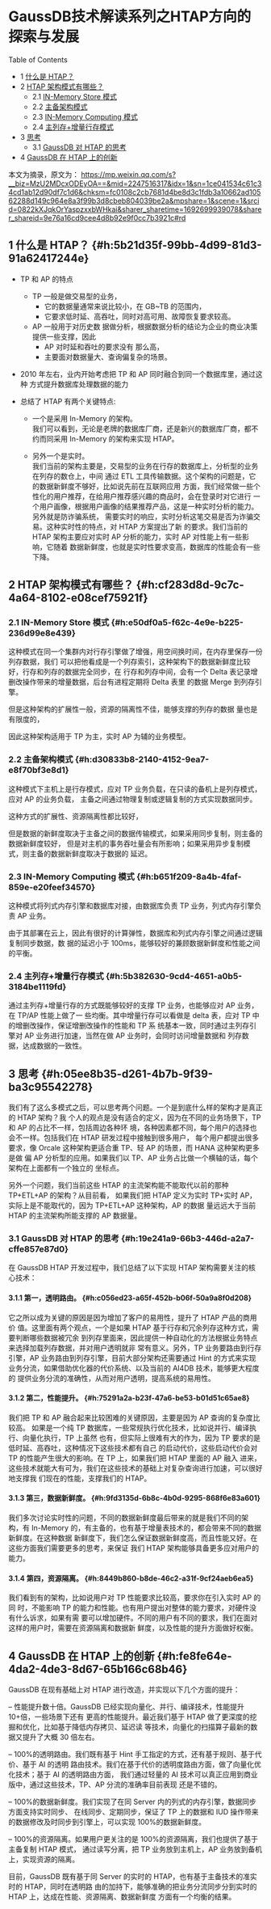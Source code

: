 # GaussDB技术解读系列之HTAP方向的探索与发展


<div class="ox-hugo-toc toc has-section-numbers">

<div class="heading">Table of Contents</div>

- <span class="section-num">1</span> [什么是 HTAP？](#h:5b21d35f-99bb-4d99-81d3-91a62417244e)
- <span class="section-num">2</span> [HTAP 架构模式有哪些？](#h:cf283d8d-9c7c-4a64-8102-e08cef75921f)
    - <span class="section-num">2.1</span> [IN-Memory Store 模式](#h:e50df0a5-f62c-4e9e-b225-236d99e8e439)
    - <span class="section-num">2.2</span> [主备架构模式](#h:d30833b8-2140-4152-9ea7-e8f70bf3e8d1)
    - <span class="section-num">2.3</span> [IN-Memory Computing 模式](#h:b651f209-8a4b-4faf-859e-e20feef34570)
    - <span class="section-num">2.4</span> [主列存+增量行存模式](#h:5b382630-9cd4-4651-a0b5-3184be1119fd)
- <span class="section-num">3</span> [思考](#h:05ee8b35-d261-4b7b-9f39-ba3c95542278)
    - <span class="section-num">3.1</span> [GaussDB 对 HTAP 的思考](#h:19e241a9-66b3-446d-a2a7-cffe857e87d0)
- <span class="section-num">4</span> [GaussDB 在 HTAP 上的创新](#h:fe8fe64e-4da2-4de3-8d67-65b166c68b46)

</div>
<!--endtoc-->


本文为摘录，原文为： https://mp.weixin.qq.com/s?__biz=MzU2MDcxODEyOA==&mid=2247516317&idx=1&sn=1ce041534c61c34cd1ab12d90df7c1d6&chksm=fc0108c2cb7681d4be8d3c1fdb3a10662ad10562288d149c964e8a3f99b3d8cbeb804039be2a&mpshare=1&scene=1&srcid=0822kXJqkOrYaspzxxbWHkai&sharer_sharetime=1692699939078&sharer_shareid=9e76a16cd9cee4d8b92e9f0cc7b3921c#rd



## <span class="section-num">1</span> 什么是 HTAP？ {#h:5b21d35f-99bb-4d99-81d3-91a62417244e}

-   TP 和 AP 的特点
    -   TP 一般是做交易型的业务，
        -   它的数据量通常来说比较小，在 GB~TB 的范围内，
        -   它要求低时延、高吞吐，同时对高可用、故障恢复要求较高。
    -   AP 一般用于对历史数 据做分析，根据数据分析的结论为企业的商业决策提供一些支撑，因此
        -   AP 对时延和吞吐的要求没有 那么高，
        -   主要面对数据量大、查询偏复杂的场景。

-   2010 年左右，业内开始考虑把 TP 和 AP 同时融合到同一个数据库里，通过这种 方式提升数据库处理数据的能力

-   总结了 HTAP 有两个关键特点:
    -   一个是采用 In-Memory 的架构。<br />
        我们可以看到，无论是老牌的数据库厂商，还是新兴的数据库厂商，都不约而同采用 In-Memory 的架构来实现 HTAP。

    -   另外一个是实时。<br />
        我们当前的架构主要是，交易型的业务在行存的数据库上，分析型的业务在列存的数仓上，中间
        通过 ETL 工具传输数据。这个架构的问题是，它的数据新鲜度不够好，比如说先前在互联网应用
        方面，我们经常做一些个性化的用户推荐，在给用户推荐感兴趣的商品时，会在登录时对它进行
        一个用户画像，根据用户画像的结果推荐产品，这是一种实时分析的能力。另外就是防诈骗系统，
        需要实时的响应，实时分析这笔交易是否为诈骗交易。这种实时性的特点，对 HTAP 方案提出了新
        的要求。我们当前的 HTAP 架构主要应对实时 AP 分析的能力，实时 AP 对性能上有一些影响，它随着
        数据新鲜度，也就是实时性要求变高，数据库的性能会有一些下降。


## <span class="section-num">2</span> HTAP 架构模式有哪些？ {#h:cf283d8d-9c7c-4a64-8102-e08cef75921f}


### <span class="section-num">2.1</span> IN-Memory Store 模式 {#h:e50df0a5-f62c-4e9e-b225-236d99e8e439}

这种模式在同一个集群内对行存引擎做了增强，用空间换时间，在内存里保存一份列存数据，我们
可以把他看成是一个列存索引，这种架构下的数据新鲜度比较好，行存和列存的数据完全同步，在
行存和列存中间，会有一个 Delta 表记录增删改操作带来的增量数据，后台有进程定期将 Delta 表里
的数据 Merge 到列存引擎。

但是这种架构的扩展性一般，资源的隔离性不佳，能够支撑的列存的数据
量也是有限度的，

因此这种架构适用于 TP 为主，实时 AP 为辅的业务模型。


### <span class="section-num">2.2</span> 主备架构模式 {#h:d30833b8-2140-4152-9ea7-e8f70bf3e8d1}

这种模式下主机上是行存模式，应对 TP 业务负载，在只读的备机上是列存模式，应对 AP 的业务负载，
主备之间通过物理复制或逻辑复制的方式实现数据同步。

这种方式的扩展性、资源隔离性都比较好，

但是数据的新鲜度取决于主备之间的数据传输模式，如果采用同步复制，则主备的数据新鲜度较好，
但是对主机的事务吞吐量会有所影响；如果采用异步复制模式，则主备的数据新鲜度取决于数据的
延迟。


### <span class="section-num">2.3</span> IN-Memory Computing 模式 {#h:b651f209-8a4b-4faf-859e-e20feef34570}

这种模式将列式内存引擎和数据库对接，由数据库负责 TP 业务，列式内存引擎负责 AP 业务。

由于其部署在云上，因此有很好的计算弹性，数据库和列式内存引擎之间通过逻辑复制同步数据，数
据的延迟小于 100ms，能够较好的兼顾数据新鲜度和性能之间的平衡。


### <span class="section-num">2.4</span> 主列存+增量行存模式 {#h:5b382630-9cd4-4651-a0b5-3184be1119fd}

通过主列存+增量行存的方式既能够较好的支撑 TP 业务，也能够应对 AP 业务，在 TP/AP 性能上做了一
些均衡。其中增量行存可以看做是 delta 表，应对 TP 中的增删改操作，保证增删改操作的性能和 TP 系
统基本一致，同时通过主列存引擎对 AP 业务进行加速，当然在做 AP 业务时，会同时访问增量数据和
列存数据，达成数据的一致性。


## <span class="section-num">3</span> 思考 {#h:05ee8b35-d261-4b7b-9f39-ba3c95542278}

我们有了这么多模式之后，可以思考两个问题。一个是到底什么样的架构才是真正的 HTAP 架构？我
个人的观点是没有适合的定义，因为在不同的业务场景下，TP 和 AP 的占比不一样，包括周边各种环
境，各种因素都不同，每个用户的选择也会不一样。包括我们在 HTAP 研发过程中接触到很多用户，
每个用户都提出很多要求，像 Orcale 这种架构更适合重 TP、轻 AP 的场景，而 HANA 这种架构更多是做
偏 AP 分析型的应用。如果我们以 TP、AP 业务占比做一个横轴的话，每个架构在上面都有一个独立的
坐标点。

另外一个问题，我们当前这些 HTAP 的主流架构能不能取代以前的那种 TP+ETL+AP 的架构？从目前看，
如果我们把 HTAP 定义为实时 TP+实时 AP，实际上是不能取代的，因为 TP+ETL+AP 这种架构，AP 的数据
量远远大于当前 HTAP 的主流架构所能支撑的 AP 数据量。


### <span class="section-num">3.1</span> GaussDB 对 HTAP 的思考 {#h:19e241a9-66b3-446d-a2a7-cffe857e87d0}

在 GaussDB HTAP 开发过程中，我们总结了以下实现 HTAP 架构需要关注的核心技术：


#### <span class="section-num">3.1.1</span> 第一，透明路由。 {#h:c056ed23-a65f-452b-b06f-50a9a8f0d208}

它之所以成为关键的原因是因为增加了客户的易用性，提升了 HTAP 产品的商用价
值。这里面有两个观点，一个是如果 HTAP 基于行存和冗余列存这种方式，需要判断哪些数据被冗余
到列存里面来，因此提供一种自动化的方法根据业务特点来选择加载列存数据，并对用户透明就非
常有意义。另外，TP 业务要路由到行存引擎，AP 业务路由到列存引擎，目前大部分架构还需要通过
Hint 的方式来实现业务分流，如果借助优化器的代价系统、以及当前的 AI4DB 技术，能够更大程度的
提供业务分流的准确性，从而对用户透明，提高系统的易用性。


#### <span class="section-num">3.1.2</span> 第二，性能提升。 {#h:75291a2a-b23f-47a6-be53-b01d51c65ae8}

我们把 TP 和 AP 融合起来比较困难的关键原因，主要是因为 AP 查询的复杂度比较高。
如果是一个纯 TP 数据库，一些常规执行优化技术，比如说并行、编译执行、向量化执行，TP 上虽然
也有，但实际上很难有大的作为，因为 TP 要求的是低时延、高吞吐，这种情况下这些技术都有自己
的启动代价，这些启动代价会对 TP 的性能产生很大的影响。在 TP 上，如果我们把 HTAP 里面的 AP 融入
进来，这些技术就能大有可为，我们在这些技术的基础上对复杂查询进行加速，可以很好地支撑我
们现在的性能，支撑我们的 HTAP。


#### <span class="section-num">3.1.3</span> 第三，数据新鲜度。 {#h:9fd3135d-6b8c-4b0d-9295-868f6e83a601}

我们多次讨论实时性的问题，不同的数据新鲜度最后带来的就是我们不同的架
构，有 In-Memory 的，有主备的，也有基于增量表技术的，都会带来不同的数据新鲜度。在这种数据
新鲜度下，我们怎么保证数据新鲜度高，而且性能又好。在这些方面我们需要更多的思考，来保证
我们 HTAP 架构能够具备更多应对用户的能力。


#### <span class="section-num">3.1.4</span> 第四，资源隔离。 {#h:8449b860-b8de-46c2-a31f-9cf24aeb6ea5}

我们看到有的架构，比如说用户对 TP 性能要求比较高，要求你在引入实时 AP 的同
时，不能影响 TP 的能力和性能。也有用户提出对整体的能力要求，对硬件没有什么诉求，如果有需
要可以增加硬件。不同的用户有不同的要求，我们在面对这样的用户时，需要在资源隔离和数据新
鲜度，以及性能的提升方面做好权衡。


## <span class="section-num">4</span> GaussDB 在 HTAP 上的创新 {#h:fe8fe64e-4da2-4de3-8d67-65b166c68b46}

GaussDB 在现有基础上对 HTAP 进行改造，并实现以下几个方面的提升：

– 性能提升数十倍。GaussDB 已经实现向量化、并行、编译技术，性能提升 10+倍，一些场景下还有
  更高的性能提升。最近我们基于 HTAP 做了更深度的挖掘和优化，比如基于降低内存拷贝、延迟读
  等技术，向量化的扫描算子最新的数据又提升了大概 30 倍左右。

– 100%的透明路由。我们既有基于 Hint 手工指定的方式，还有基于规则、基于代价、基于 AI 的透明
  路由技术。我们在基于代价的透明度路由方面，做了向量化优化技术；基于 AI 的透明路由方面，
  我们通过轻量的 AI 技术可以真正应用到商业版中，通过这些技术，TP、AP 分流的准确率目前表现
  还是不错的。

– 100%的数据新鲜度。我们实现了在同 Server 内的列式的内存引擎，数据同步方面支持实时同步、
  在线同步、定期同步，保证了 TP 上的数据和 IUD 操作带来的数据修改及时同步到引擎上，可以实现
  100%的数据新鲜度。

– 100%的资源隔离。如果用户更关注的是 100%的资源隔离，我们也提供了基于主备复制 HTAP 模式，
  通过读写分离，把 TP 业务放到主机上，AP 业务放到备机上，实现资源的隔离。

  目前，GaussDB 既有基于同 Server 的实时的 HTAP，也有基于主备技术的准实时的 HTAP，同时在透明路
由的加持下，能够准确的把业务分流同步分到实时的 HTAP 上，达成在性能、资源隔离、数据新鲜度
方面有一个均衡的结果。

